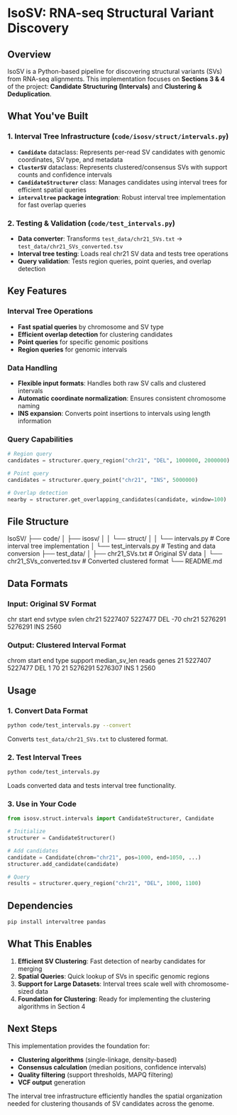 # IsoSV: RNA-seq Structural Variant Discovery

## Overview

IsoSV is a Python-based pipeline for discovering structural variants (SVs) from RNA-seq alignments. This implementation focuses on **Sections 3 & 4** of the project: **Candidate Structuring (Intervals)** and **Clustering & Deduplication**.

## What You've Built

### 1. Interval Tree Infrastructure (`code/isosv/struct/intervals.py`)

- **`Candidate`** dataclass: Represents per-read SV candidates with genomic coordinates, SV type, and metadata
- **`ClusterSV`** dataclass: Represents clustered/consensus SVs with support counts and confidence intervals
- **`CandidateStructurer`** class: Manages candidates using interval trees for efficient spatial queries
- **`intervaltree` package integration**: Robust interval tree implementation for fast overlap queries

### 2. Testing & Validation (`code/test_intervals.py`)

- **Data converter**: Transforms `test_data/chr21_SVs.txt` → `test_data/chr21_SVs_converted.tsv`
- **Interval tree testing**: Loads real chr21 SV data and tests tree operations
- **Query validation**: Tests region queries, point queries, and overlap detection

## Key Features

### Interval Tree Operations
- **Fast spatial queries** by chromosome and SV type
- **Efficient overlap detection** for clustering candidates
- **Point queries** for specific genomic positions
- **Region queries** for genomic intervals

### Data Handling
- **Flexible input formats**: Handles both raw SV calls and clustered intervals
- **Automatic coordinate normalization**: Ensures consistent chromosome naming
- **INS expansion**: Converts point insertions to intervals using length information

### Query Capabilities
```python
# Region query
candidates = structurer.query_region("chr21", "DEL", 1000000, 2000000)

# Point query  
candidates = structurer.query_point("chr21", "INS", 5000000)

# Overlap detection
nearby = structurer.get_overlapping_candidates(candidate, window=100)
```

## File Structure

IsoSV/
├── code/
│ ├── isosv/
│ │ └── struct/
│ │ └── intervals.py # Core interval tree implementation
│ └── test_intervals.py # Testing and data conversion
├── test_data/
│ ├── chr21_SVs.txt # Original SV data
│ └── chr21_SVs_converted.tsv # Converted clustered format
└── README.md


## Data Formats

### Input: Original SV Format
chr start end svtype svlen
chr21 5227407 5227477 DEL -70
chr21 5276291 5276291 INS 2560

### Output: Clustered Interval Format
chrom start end type support median_sv_len reads genes
21 5227407 5227477 DEL 1 70
21 5276291 5276307 INS 1 2560


## Usage

### 1. Convert Data Format
```bash
python code/test_intervals.py --convert
```
Converts `test_data/chr21_SVs.txt` to clustered format.

### 2. Test Interval Trees
```bash
python code/test_intervals.py
```
Loads converted data and tests interval tree functionality.

### 3. Use in Your Code
```python
from isosv.struct.intervals import CandidateStructurer, Candidate

# Initialize
structurer = CandidateStructurer()

# Add candidates
candidate = Candidate(chrom="chr21", pos=1000, end=1050, ...)
structurer.add_candidate(candidate)

# Query
results = structurer.query_region("chr21", "DEL", 1000, 1100)
```

## Dependencies

```bash
pip install intervaltree pandas
```

## What This Enables

1. **Efficient SV Clustering**: Fast detection of nearby candidates for merging
2. **Spatial Queries**: Quick lookup of SVs in specific genomic regions
3. **Support for Large Datasets**: Interval trees scale well with chromosome-sized data
4. **Foundation for Clustering**: Ready for implementing the clustering algorithms in Section 4

## Next Steps

This implementation provides the foundation for:
- **Clustering algorithms** (single-linkage, density-based)
- **Consensus calculation** (median positions, confidence intervals)
- **Quality filtering** (support thresholds, MAPQ filtering)
- **VCF output** generation

The interval tree infrastructure efficiently handles the spatial organization needed for clustering thousands of SV candidates across the genome.
